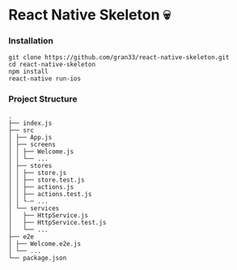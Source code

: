 # React Native Skeleton 💀

### Installation

```
git clone https://github.com/gran33/react-native-skeleton.git
cd react-native-skeleton
npm install
react-native run-ios

```

### Project Structure
```
.
├── index.js            
├── src
│ ├── App.js
│ ├── screens
│ │ ├── Welcome.js
│ │ └── ...
│ ├── stores 
│ │ ├── store.js
│ │ ├── store.test.js
│ │ ├── actions.js
│ │ ├── actions.test.js
│ │ └-─ ...
│ └── services           
│   ├── HttpService.js
│   ├── HttpService.test.js
│   └── ...
├── e2e
│ ├── Welcome.e2e.js
│ └── ...
└── package.json
```
